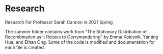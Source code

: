 # Research
Research For Professor Sarah Cannon in 2021 Spring

The summer folder contains work from "The Stationary Distribution of Recombination as it Relates to Gerrymandering" by Emma Kolesnik, Yanting Hua, and Ethan Ong. Some of the code is modified and documentation for each file is created.  

